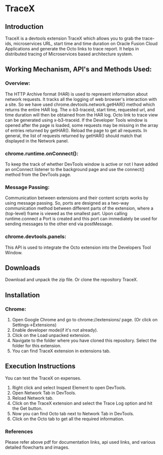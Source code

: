 # TraceX

## Introduction
TraceX is a devtools extension TraceX which allows you to grab the trace-ids, microservices URL, start time and time duration on Oracle Fusion Cloud Applications and generate the Octo links to trace report. It helps in distributed tracing of Microservices based architecture system.

## Working Mechanism, API's and Methods Used:
### Overview: 
The HTTP Archive format (HAR) is used to represent information about network requests. It tracks all the logging of web browser's interaction with a site. So we have used chrome.devtools.network.getHAR() method which returns the entire HAR log. The x-b3-traceid, start time, requested url, and time duration will then be obtained from the HAR log. Octo link to trace view can be generated using x-b3-traceid. If the Developer Tools window is opened after the page is loaded, some requests may be missing in the array of entries returned by getHAR(). Reload the page to get all requests. In general, the list of requests returned by getHAR() should match that displayed in the Network panel.

### chrome.runtime.onConnect(): 
To keep the track of whether DevTools window is active or not I have added an onConnect listener to the background page and use the connect() method from the DevTools page.
    
### Message Passing: 
Communication between extensions and their content scripts works by using message passing. So, ports are designed as a two-way communication method between different parts of the extension, where a (top-level) frame is viewed as the smallest part. Upon calling runtime.connect a Port is created and this port can immediately be used for sending messages to the other end via postMessage.

### chrome.devtools.panels: 
This API is used to integrate the Octo extension into the Developers Tool Window.

## Downloads
Download and unpack the zip file. Or clone the repository TraceX. 

## Installation 
### Chrome:
1. Open Google Chrome and go to chrome://extensions/ page. (Or click on Settings->Extensions) 
2. Enable developer mode(if it's not already).
3. Click on the Load unpacked extension.
4. Navigate to the folder where you have cloned this repository. Select the folder for this extension. 
5. You can find TraceX extension in extensions tab.

## Execution Instructions
You can test the TraceX on expenses.
1. Right click and select Inspest Element to open DevTools.
2. Open Network Tab in DevTools.
3. Reload Network tab.
4. Click on the TraceX extension and select the Trace Log option and hit the Get button. 
5. Now you can find Octo tab next to Network Tab in DevTools.
6. Click on the Octo tab to get all the required information.

### References
Please refer above pdf for documentation links, api used links, and various detailed flowcharts and images.

